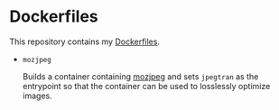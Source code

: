 # Dockerfiles

This repository contains my [Dockerfiles](https://docs.docker.com/reference/builder/).

* `mozjpeg`

    Builds a container containing [mozjpeg](https://github.com/mozilla/mozjpeg)
    and sets `jpegtran` as the entrypoint so that the container can be used to
    losslessly optimize images.
